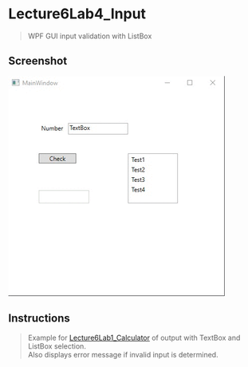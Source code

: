 # Lecture6Lab4_Input
> WPF GUI input validation with ListBox

## Screenshot
![screenshot](Lecture6Lab4_Input.gif)

## Instructions
> Example for [Lecture6Lab1_Calculator](../Lecture6Lab1_Calculator) of output with TextBox and ListBox selection.  
> Also displays error message if invalid input is determined.
